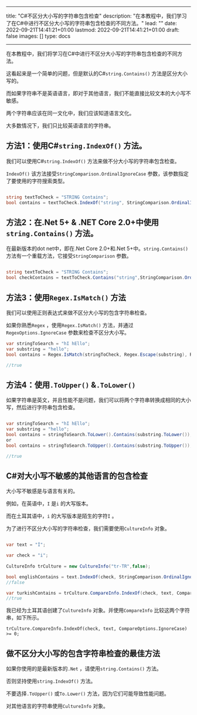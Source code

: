 
---
title: "C#不区分大小写的字符串包含检查"
description: "在本教程中，我们学习了在C#中进行不区分大小写的字符串包含检查的不同方法。"
lead: ""
date: 2022-09-21T14:41:21+01:00
lastmod: 2022-09-21T14:41:21+01:00
draft: false
images: []
type: docs

---



在本教程中，我们将学习在C#中进行不区分大小写的字符串包含检查的不同方法。 

这看起来是一个简单的问题，但是默认的C#`string.Contains()` 方法是区分大小写的。 

而如果字符串不是英语语言，即对于其他语言，我们不能直接比较文本的大小写不敏感。 

两个字符串应该在同一文化中，我们应该知道语言文化。

大多数情况下，我们只比较英语语言的字符串。

## 方法1：使用C#`string.IndexOf()` 方法。

我们可以使用C#`string.IndexOf()` 方法来做不分大小写的字符串包含检查。

`IndexOf()` 该方法接受`StringComparison.OrdinalIgnoreCase` 参数，该参数指定了要使用的字符搜索类型。

```csharp

string textToCheck = "STRING Contains";
bool contains = textToCheck.IndexOf("string", StringComparison.OrdinalIgnoreCase) >= 0;

```

## 方法2：在.Net 5+ &amp; .NET Core 2.0+中使用`string.Contains()` 方法。

在最新版本的dot net中，即在.Net Core 2.0+和.Net 5+中。`string.Contains()` 方法有一个重载方法，它接受`StringComparison` 参数。

```csharp

string textToCheck = "STRING Contains";
bool checkContains = textToCheck.Contains("string",StringComparison.OrdinalIgnoreCase);

```

## 方法3：使用`Regex.IsMatch()` 方法

我们可以使用正则表达式来做不区分大小写的包含字符串检查。

如果你熟悉`Regex` ，使用`Regex.IsMatch()` 方法，并通过`RegexOptions.IgnoreCase` 参数来检查不区分大小写。 

```csharp
var stringToSearch = "hI hEllo";
var substring = "hello";
bool contains = Regex.IsMatch(stringToCheck, Regex.Escape(substring), RegexOptions.IgnoreCase);

//true

```

## 方法4：使用`.ToUpper()` &amp;`.ToLower()`

如果字符串是英文，并且性能不是问题，我们可以将两个字符串转换成相同的大小写，然后进行字符串包含检查。

```csharp

var stringToSearch = "hI hEllo";
var substring = "hello";
bool contains = stringToSearch.ToLower().Contains(substring.ToLower());
or 
bool contains = stringToSearch.ToUpper().Contains(substring.ToUpper());

//true

```
## C#对大小写不敏感的其他语言的包含检查

大小写不敏感是与语言有关的。 

例如，在英语中，`I` 是`i` 的大写版本。

而在土耳其语中，`i` 的大写版本是陌生的字符`İ` 。

为了进行不区分大小写的字符串检查，我们需要使用`CultureInfo` 对象。


```csharp

var text = "İ";

var check = "i";
            
CultureInfo trCulture = new CultureInfo("tr-TR",false);

bool englishContains = text.IndexOf(check, StringComparison.OrdinalIgnoreCase) >= 0;
//false

var turkishContains = trCulture.CompareInfo.IndexOf(check, text, CompareOptions.IgnoreCase) >= 0;
//true
```

我已经为土耳其语创建了`CultureInfo` 对象。并使用`CompareInfo` 比较这两个字符串，如下所示。

```
trCulture.CompareInfo.IndexOf(check, text, CompareOptions.IgnoreCase) >= 0;
```

## 做不区分大小写的包含字符串检查的最佳方法

如果你使用的是最新版本的`.Net` ，请使用`string.Contains()` 方法。

否则坚持使用`string.IndexOf()` 方法。

不要选择`.ToUpper()` 或`To.Lower()` 方法，因为它们可能导致性能问题。

对其他语言的字符串使用`CultureInfo` 对象。

